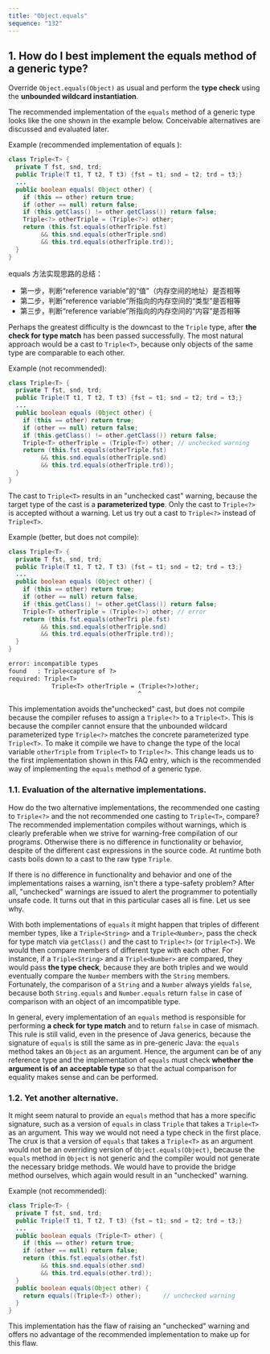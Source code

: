 ```yaml
---
title: "Object.equals"
sequence: "132"
---
```


## 1. How do I best implement the equals method of a generic type?

Override `Object.equals(Object)` as usual and perform the **type check** using the **unbounded wildcard instantiation**.

The recommended implementation of the `equals` method of a generic type looks like the one shown in the example below.  Conceivable alternatives are discussed and evaluated later.

Example (recommended implementation of equals ):

```java
class Triple<T> {
  private T fst, snd, trd;
  public Triple(T t1, T t2, T t3) {fst = t1; snd = t2; trd = t3;}
  ...
  public boolean equals( Object other) {
    if (this == other) return true;
    if (other == null) return false;
    if (this.getClass() != other.getClass()) return false;
    Triple<?> otherTriple = (Triple<?>) other;
    return (this.fst.equals(otherTriple.fst)
         && this.snd.equals(otherTriple.snd)
         && this.trd.equals(otherTriple.trd));
  }
}
```

equals 方法实现思路的总结：

- 第一步，判断“reference variable”的“值”（内存空间的地址）是否相等
- 第二步，判断“reference variable”所指向的内存空间的“类型”是否相等
- 第三步，判断“reference variable”所指向的内存空间的“内容”是否相等

Perhaps the greatest difficulty is the downcast to the `Triple` type, after **the check for type match** has been passed successfully. The most natural approach would be a cast to `Triple<T>`, because only objects of the same type are comparable to each other.

Example (not recommended):

```java
class Triple<T> {
  private T fst, snd, trd;
  public Triple(T t1, T t2, T t3) {fst = t1; snd = t2; trd = t3;}
  ...
  public boolean equals (Object other) {
    if (this == other) return true;
    if (other == null) return false;
    if (this.getClass() != other.getClass()) return false;
    Triple<T> otherTriple = (Triple<T>) other; // unchecked warning
    return (this.fst.equals(otherTriple.fst)
         && this.snd.equals(otherTriple.snd)
         && this.trd.equals(otherTriple.trd));
  }
}
```

The cast to `Triple<T>` results in an "unchecked cast" warning, because the target type of the cast is a **parameterized type**. Only the cast to `Triple<?>` is accepted without a warning. Let us try out a cast to `Triple<?>` instead of `Triple<T>`.

Example (better, but does not compile):

```java
class Triple<T> {
  private T fst, snd, trd;
  public Triple(T t1, T t2, T t3) {fst = t1; snd = t2; trd = t3;}
  ...
  public boolean equals (Object other) {
    if (this == other) return true;
    if (other == null) return false;
    if (this.getClass() != other.getClass()) return false;
    Triple<T> otherTriple = (Triple<?>) other; // error
    return (this.fst.equals(otherTri ple.fst)
         && this.snd.equals(otherTriple.snd)
         && this.trd.equals(otherTriple.trd));
  }
}
```

```txt
error: incompatible types
found   : Triple<capture of ?>
required: Triple<T>
            Triple<T> otherTriple = (Triple<?>)other;
                                    ^
```

This implementation avoids the"unchecked" cast, but does not compile because the compiler refuses to assign a `Triple<?>` to a `Triple<T>`.  This is because the compiler cannot ensure that the unbounded wildcard parameterized type `Triple<?>` matches the concrete parameterized type `Triple<T>`. To make it compile we have to change the type of the local variable `otherTriple` from `Triple<T>` to `Triple<?>`. This change leads us to the first implementation shown in this FAQ entry, which is the recommended way of implementing the `equals` method of a generic type.

### 1.1. Evaluation of the alternative implementations.

How do the two alternative implementations, the recommended one casting to `Triple<?>` and the not recommended one casting to `Triple<T>`, compare?  The recommended implementation compiles without warnings, which is clearly preferable when we strive for warning-free compilation of our programs.  Otherwise there is no difference in functionality or behavior, despite of the different cast expressions in the source code. At runtime both casts boils down to a cast to the raw type `Triple`.

If there is no difference in functionality and behavior and one of the implementations raises a warning, isn't there a type-safety problem? After all, "unchecked" warnings are issued to alert the programmer to potentially unsafe code. It turns out that in this particular cases all is fine. Let us see why.

With both implementations of `equals` it might happen that triples of different member types, like a `Triple<String>` and a `Triple<Number>`,  pass the check for type match via `getClass()` and the cast to `Triple<?>` (or `Triple<T>`). We would then compare members of different type with each other. For instance, if a `Triple<String>` and a `Triple<Number>` are compared, they would pass **the type check**, because they are both triples and we would eventually compare the `Number` members with the `String` members. Fortunately, the comparison of a `String` and a `Number` always yields `false`, because both `String.equals` and `Number.equals` return `false` in case of comparison with an object of an imcompatible type.

In general, every implementation of an `equals` method is responsible for performing **a check for type match** and to return `false` in case of mismach. This rule is still valid, even in the presence of Java generics, because the signature of `equals` is still the same as in pre-generic Java: the `equals` method takes an `Object` as an argument. Hence, the argument can be of any reference type and the implementation of `equals` must check **whether the argument is of an acceptable type** so that the actual comparison for equality makes sense and can be performed.

### 1.2. Yet another alternative.

It might seem natural to provide an `equals` method that has a more specific signature, such as a version of `equals` in class `Triple` that takes a `Triple<T>` as an argument. This way we would not need a type check in the first place. The crux is that a version of `equals` that takes a `Triple<T>` as an argument would not be an overriding version of `Object.equals(Object)`, because the `equals` method in `Object` is not generic and the compiler would not generate the necessary bridge methods.  We would have to provide the bridge method ourselves, which again would result in an "unchecked" warning.

Example (not recommended):

```java
class Triple<T> {
  private T fst, snd, trd;
  public Triple(T t1, T t2, T t3) {fst = t1; snd = t2; trd = t3;}
  ...
  public boolean equals (Triple<T> other) {
    if (this == other) return true;
    if (other == null) return false;
    return (this.fst.equals(other.fst)
         && this.snd.equals(other.snd)
         && this.trd.equals(other.trd));
  }
  public boolean equals(Object other) {
    return equals((Triple<T>) other);      // unchecked warning
  }
}
```

This implementation has the flaw of raising an "unchecked" warning and offers no advantage of the recommended implementation to make up for this flaw.

